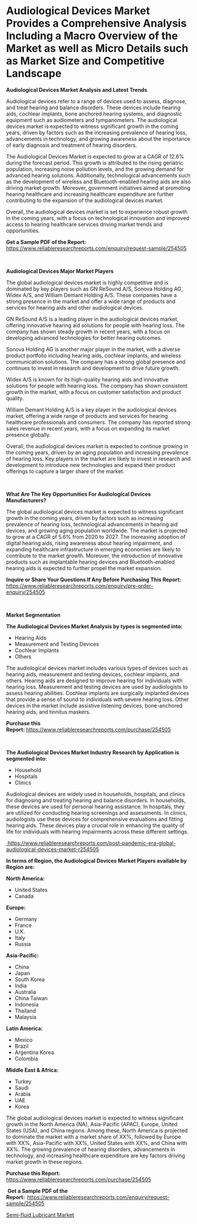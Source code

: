 <p><h1>Audiological Devices Market Provides a Comprehensive Analysis Including a Macro Overview of the Market as well as Micro Details such as Market Size and Competitive Landscape</h1></p><p><strong>Audiological Devices Market Analysis and Latest Trends</strong></p>
<p><p>Audiological devices refer to a range of devices used to assess, diagnose, and treat hearing and balance disorders. These devices include hearing aids, cochlear implants, bone anchored hearing systems, and diagnostic equipment such as audiometers and tympanometers. The audiological devices market is expected to witness significant growth in the coming years, driven by factors such as the increasing prevalence of hearing loss, advancements in technology, and growing awareness about the importance of early diagnosis and treatment of hearing disorders.</p><p>The Audiological Devices Market is expected to grow at a CAGR of 12.6% during the forecast period. This growth is attributed to the rising geriatric population, increasing noise pollution levels, and the growing demand for advanced hearing solutions. Additionally, technological advancements such as the development of wireless and Bluetooth-enabled hearing aids are also driving market growth. Moreover, government initiatives aimed at promoting hearing healthcare and increasing healthcare expenditure are further contributing to the expansion of the audiological devices market.</p><p>Overall, the audiological devices market is set to experience robust growth in the coming years, with a focus on technological innovation and improved access to hearing healthcare services driving market trends and opportunities.</p></p>
<p><strong>Get a Sample PDF of the Report:&nbsp;</strong> <a href="https://www.reliableresearchreports.com/enquiry/request-sample/254505">https://www.reliableresearchreports.com/enquiry/request-sample/254505</a></p>
<p>&nbsp;</p>
<p><strong>Audiological Devices Major Market Players</strong></p>
<p><p>The global audiological devices market is highly competitive and is dominated by key players such as GN ReSound A/S, Sonova Holding AG, Widex A/S, and William Demant Holding A/S. These companies have a strong presence in the market and offer a wide range of products and services for hearing aids and other audiological devices.</p><p>GN ReSound A/S is a leading player in the audiological devices market, offering innovative hearing aid solutions for people with hearing loss. The company has shown steady growth in recent years, with a focus on developing advanced technologies for better hearing outcomes.</p><p>Sonova Holding AG is another major player in the market, with a diverse product portfolio including hearing aids, cochlear implants, and wireless communication solutions. The company has a strong global presence and continues to invest in research and development to drive future growth.</p><p>Widex A/S is known for its high-quality hearing aids and innovative solutions for people with hearing loss. The company has shown consistent growth in the market, with a focus on customer satisfaction and product quality.</p><p>William Demant Holding A/S is a key player in the audiological devices market, offering a wide range of products and services for hearing healthcare professionals and consumers. The company has reported strong sales revenue in recent years, with a focus on expanding its market presence globally.</p><p>Overall, the audiological devices market is expected to continue growing in the coming years, driven by an aging population and increasing prevalence of hearing loss. Key players in the market are likely to invest in research and development to introduce new technologies and expand their product offerings to capture a larger share of the market.</p></p>
<p>&nbsp;</p>
<p><strong>What Are The Key Opportunities For Audiological Devices Manufacturers?</strong></p>
<p><p>The global audiological devices market is expected to witness significant growth in the coming years, driven by factors such as increasing prevalence of hearing loss, technological advancements in hearing aid devices, and growing aging population worldwide. The market is projected to grow at a CAGR of 5.6% from 2020 to 2027. The increasing adoption of digital hearing aids, rising awareness about hearing impairment, and expanding healthcare infrastructure in emerging economies are likely to contribute to the market growth. Moreover, the introduction of innovative products such as implantable hearing devices and Bluetooth-enabled hearing aids is expected to further propel the market expansion.</p></p>
<p><strong>Inquire or Share Your Questions If Any Before Purchasing This Report:</strong> <a href="https://www.reliableresearchreports.com/enquiry/pre-order-enquiry/254505">https://www.reliableresearchreports.com/enquiry/pre-order-enquiry/254505</a></p>
<p>&nbsp;</p>
<p><strong>Market Segmentation</strong></p>
<p><strong>The Audiological Devices Market Analysis by types is segmented into:</strong></p>
<p><ul><li>Hearing Aids</li><li>Measurement and Testing Devices</li><li>Cochlear Implants</li><li>Others</li></ul></p>
<p><p>The audiological devices market includes various types of devices such as hearing aids, measurement and testing devices, cochlear implants, and others. Hearing aids are designed to improve hearing for individuals with hearing loss. Measurement and testing devices are used by audiologists to assess hearing abilities. Cochlear implants are surgically implanted devices that provide a sense of sound to individuals with severe hearing loss. Other devices in the market include assistive listening devices, bone-anchored hearing aids, and tinnitus maskers.</p></p>
<p><strong>Purchase this Report:&nbsp;</strong><a href="https://www.reliableresearchreports.com/purchase/254505">https://www.reliableresearchreports.com/purchase/254505</a></p>
<p>&nbsp;</p>
<p><strong>The Audiological Devices Market Industry Research by Application is segmented into:</strong></p>
<p><ul><li>Household</li><li>Hospitals</li><li>Clinics</li></ul></p>
<p><p>Audiological devices are widely used in households, hospitals, and clinics for diagnosing and treating hearing and balance disorders. In households, these devices are used for personal hearing assistance. In hospitals, they are utilized for conducting hearing screenings and assessments. In clinics, audiologists use these devices for comprehensive evaluations and fitting hearing aids. These devices play a crucial role in enhancing the quality of life for individuals with hearing impairments across these different settings.</p></p>
<p><a href="https://www.reliableresearchreports.com/post-pandemic-era-global-audiological-devices-market-r254505">&nbsp;https://www.reliableresearchreports.com/post-pandemic-era-global-audiological-devices-market-r254505</a></p>
<p><strong>In terms of Region, the Audiological Devices Market Players available by Region are:</strong></p>
<p>
    <p> <strong> North America: </strong>
        <ul>
            <li>United States</li>
            <li>Canada</li>
        </ul>
        </p> 
    <p> <strong> Europe: </strong>
        <ul>
            <li>Germany</li>
            <li>France</li>
            <li>U.K.</li>
            <li>Italy</li>
            <li>Russia</li>
        </ul>
        </p> 
    <p> <strong> Asia-Pacific: </strong>
        <ul>
            <li>China</li>
            <li>Japan</li>
            <li>South Korea</li>
            <li>India</li>
            <li>Australia</li>
            <li>China Taiwan</li>
            <li>Indonesia</li>
            <li>Thailand</li>
            <li>Malaysia</li>
        </ul>
        </p> 
    <p> <strong> Latin America: </strong>
        <ul>
            <li>Mexico</li>
            <li>Brazil</li>
            <li>Argentina Korea</li>
            <li>Colombia</li>
        </ul>
        </p> 
    <p> <strong> Middle East & Africa: </strong>
        <ul>
            <li>Turkey</li>
            <li>Saudi</li>
            <li>Arabia</li>
            <li>UAE</li>
            <li>Korea</li>
        </ul>
    </p>
    </p>
<p><p>The global audiological devices market is expected to witness significant growth in the North America (NA), Asia-Pacific (APAC), Europe, United States (USA), and China regions. Among these, North America is projected to dominate the market with a market share of XX%, followed by Europe with XX%, Asia-Pacific with XX%, United States with XX%, and China with XX%. The growing prevalence of hearing disorders, advancements in technology, and increasing healthcare expenditure are key factors driving market growth in these regions.</p></p>
<p><strong>Purchase this Report: </strong><a href="https://www.reliableresearchreports.com/purchase/254505">https://www.reliableresearchreports.com/purchase/254505</a></p>
<p>&nbsp;<strong>Get a Sample PDF of the Report:&nbsp;&nbsp;</strong><a href="https://www.reliableresearchreports.com/enquiry/request-sample/254505">https://www.reliableresearchreports.com/enquiry/request-sample/254505</a></p>
<p><strong></strong></p>
<p><p><a href="https://issuu.com/reportprime-2/docs/semi-fluid-lubricant-market-size-2030.pptx">Semi-fluid Lubricant Market</a></p></p>
